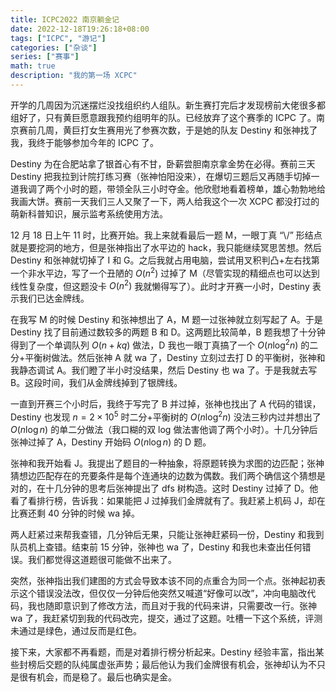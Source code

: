 ```yaml
---
title: ICPC2022 南京躺金记
date: 2022-12-18T19:26:18+08:00
tags: ["ICPC", "游记"]
categories: ["杂谈"]
series: ["赛事"]
math: true
description: "我的第一场 XCPC"
---
```


开学的几周因为沉迷摆烂没找组织约人组队。新生赛打完后才发现榜前大佬很多都组好了，只有黄巨愿意跟我预约组明年的队。已经放弃了这个赛季的 ICPC 了。南京赛前几周，黄巨打女生赛用光了参赛次数，于是她的队友 Destiny 和张神找了我，我终于能够参加今年的 ICPC 了。

Destiny 为在合肥站拿了银首心有不甘，卧薪尝胆南京拿金势在必得。赛前三天 Destiny 把我拉到计院打练习赛（张神怕阳没来），在爆切三题后又再随手切掉一道我调了两个小时的题，带领全队三小时夺金。他欣慰地看着榜单，雄心勃勃地给我画大饼。赛前一天我们三人又聚了一下，两人给我这个一次 XCPC 都没打过的萌新科普知识，展示监考系统使用方法。

12 月 18 日上午 11 时，比赛开始。我上来就看最后一题 M，一眼丁真 “\\/” 形结点就是要挖洞的地方，但是张神指出了水平边的 hack，我只能继续冥思苦想。然后 Destiny 和张神就切掉了 I 和 G。之后我就占用电脑，尝试用叉积判凸+左右找第一个非水平边，写了一个丑陋的 $O(n^2)$ 过掉了 M（尽管实现的精细点也可以达到线性复杂度，但这题没卡 $O(n^2)$ 我就懒得写了）。此时才开赛一小时，Destiny 表示我们已达金牌线。

在我写 M 的时候 Destiny 和张神想出了 A，M 题一过张神就立刻写起了 A。于是 Destiny 找了目前通过数较多的两题 B 和 D。这两题比较简单，B 题我想了十分钟得到了一个单调队列 $O(n+kq)$ 做法，D 我也一眼丁真搞了一个 $O(n\log^2 n)$ 的二分+平衡树做法。然后张神 A 就 wa 了，Destiny 立刻过去打 D 的平衡树，张神和我静态调试 A。我们瞪了半小时没结果，然后 Destiny 也 wa 了。于是我就去写 B。这段时间，我们从金牌线掉到了银牌线。

一直到开赛三个小时后，我终于写完了 B 并过掉，张神也找出了 A 代码的错误，Destiny 也发现 $n=2\times 10^5$ 时二分+平衡树的 $O(n\log^2 n)$ 没法三秒内过并想出了 $O(n\log n)$ 的单二分做法（我口糊的双 log 做法害他调了两个小时）。十几分钟后张神过掉了 A，Destiny 开始码 $O(n \log n)$ 的 D 题。

张神和我开始看 J。我提出了题目的一种抽象，将原题转换为求图的边匹配；张神猜想边匹配存在的充要条件是每个连通块的边数为偶数。我们两个确信这个猜想是对的，在十几分钟的思考后张神提出了 dfs 树构造。这时 Destiny 过掉了 D。他看了看排行榜，告诉我：如果能把 J 过掉我们金牌就有了。我赶紧上机码 J，却在比赛还剩 40 分钟的时候 wa 掉。

两人赶紧过来帮我查错，几分钟后无果，只能让张神赶紧码一份，Destiny 和我到队员机上查错。结束前 15 分钟，张神也 wa 了，Destiny 和我也未查出任何错误。我们都觉得这道题很可能做不出来了。

突然，张神指出我们建图的方式会导致本该不同的点重合为同一个点。张神起初表示这个错误没法改，但仅仅一分钟后他突然又喊道“好像可以改”，冲向电脑改代码，我也随即意识到了修改方法，而且对于我的代码来讲，只需要改一行。张神 wa 了，我赶紧切到我的代码改完，提交，通过了这题。吐槽一下这个系统，评测未通过是绿色，通过反而是红色。

接下来，大家都不再看题，而是对着排行榜分析起来。Destiny 经验丰富，指出某些封榜后交题的队纯属虚张声势；最后他认为我们金牌很有机会，张神却认为不只是很有机会，而是稳了。最后也确实是金。